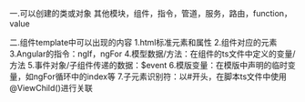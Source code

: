 一.可以创建的类或对象
其他模块，组件，指令，管道，服务，路由，function，value

二.组件template中可以出现的内容
1.html标准元素和属性
2.组件对应的元素
3.Angular的指令：ngIf，ngFor
4.模型数据/方法：在组件的ts文件中定义的变量/方法
5.事件对象/子组件传递的数据：$event
6.模版变量：在模版中声明的临时变量，如ngFor循环中的index等
7.子元素识别符：以#开头，在脚本ts文件中使用@ViewChild()进行关联